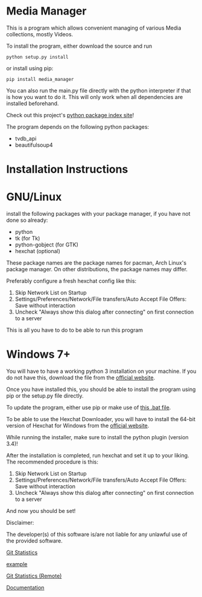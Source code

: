 # Media Manager

This is a program which allows convenient managing of various Media collections, mostly Videos.

To install the program, either download the source and run

    python setup.py install
    
or install using pip:

    pip install media_manager
    

You can also run the main.py file directly with the python interpreter if that is how you want to do it. This will only
work when all dependencies are installed beforehand.

Check out this project's [python package index site](https://pypi.python.org/pypi/media-manager)!

The program depends on the following python packages:

- tvdb_api
- beautifulsoup4


# Installation Instructions

# GNU/Linux

install the following packages with your package manager, if you have not done so already:

- python
- tk (for Tk)
- python-gobject (for GTK)
- hexchat (optional)

These package names are the package names for pacman, Arch Linux's package manager. On other distributions,
the package names may differ.

Preferably configure a fresh hexchat config like this:

1. Skip Network List on Startup
2. Settings/Preferences/Network/File transfers/Auto Accept File Offers: Save without interaction
3. Uncheck "Always show this dialog after connecting" on first connection to a server

This is all you have to do to be able to run this program

# Windows 7+

You will have to have a working python 3 installation on your machine. If you do not have this, download the file from
the [official website](https://www.python.org/downloads/windows/).

Once you have installed this, you should be able to install the program using pip or the setup.py file directly.

To update the program, either use pip or make use of
[this .bat file](http://gitlab.namibsun.net/namboy94/media-manager/raw/master/bin/update.bat).

To be able to use the Hexchat Downloader, you will have to install the 64-bit version of Hexchat for Windows from
the [official website](https://hexchat.github.io/downloads.html).

While running the installer, make sure to install the python plugin (version 3.4)!

After the installation is completed, run hexchat and set it up to your liking. The recommended procedure is this:

1. Skip Network List on Startup
2. Settings/Preferences/Network/File transfers/Auto Accept File Offers: Save without interaction
3. Uncheck "Always show this dialog after connecting" on first connection to a server

And now you should be set!


Disclaimer:

The developer(s) of this software is/are not liable for any unlawful use of the provided software.

[Git Statistics](http://gitlab.namibsun.net/namboy94/media-manager/wikis/git_stats/general.html)

<a href="http://gitlab.namibsun.net/namboy94/media-manager/wikis/git_stats/general.html">example</a>

[Git Statistics (Remote)](http://krumreyh.com/git_stats_pages/media-manager/general.html)

[Documentation](http://gitlab.namibsun.net/namboy94/media-manager/wikis/html/index.html)